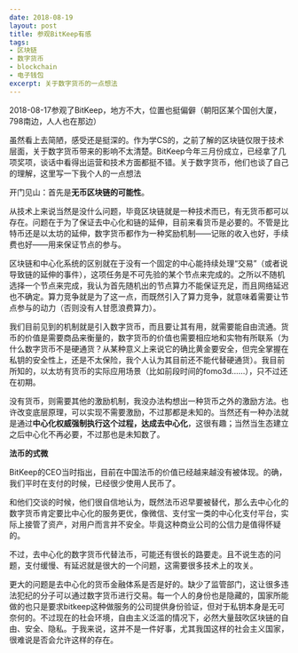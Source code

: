 ```yaml
---
date: 2018-08-19
layout: post
title: 参观BitKeep有感
tags: 
- 区块链
- 数字货币
- blockchain
- 电子钱包
excerpt: 关于数字货币的一点想法
---
```


2018-08-17参观了BitKeep，地方不大，位置也挺偏僻（朝阳区某个国创大厦，798南边，人人也在那边）

虽然看上去简陋，感受还是挺深的。作为学CS的，之前了解的区块链仅限于技术层面，关于数字货币带来的影响不太清楚。BitKeep今年三月份成立，已经拿了几项奖项，谈话中看得出运营和技术方面都挺不错。关于数字货币，他们也谈了自己的理解，这里写一下我个人的一点想法

开门见山：首先是**无币区块链的可能性**。

从技术上来说当然是没什么问题，毕竟区块链就是一种技术而已，有无货币都可以存在。问题在于为了保证去中心化和链的延伸，目前来看货币是必要的。不管是比特币还是以太坊的延伸，数字货币都作为一种奖励机制——记账的收入也好，手续费也好——用来保证节点的参与。

区块链和中心化系统的区别就在于没有一个固定的中心能持续处理“交易”（或者说导致链的延伸的事件），这项任务是不可先验的某个节点来完成的。之所以不随机选择一个节点来完成，我认为首先随机出的节点算力不能保证充足，而且网络延迟也不确定。算力竞争就是为了这一点，而既然引入了算力竞争，就意味着需要让节点参与的动力（否则没有人甘愿浪费算力）。

我们目前见到的机制就是引入数字货币，而且要让其有用，就需要能自由流通。货币的价值是需要商品来衡量的，数字货币的价值也需要相应地和实物有所联系（为什么数字货币不是硬通货？从某种意义上来说它的确比黄金要安全，但完全掌握在私钥的安全性上，还是不太保险，我个人认为其目前还不能代替硬通货）。我目前所知的，以太坊有货币的实际应用场景（比如前段时间的fomo3d……），只不过还在初期。

没有货币，则需要其他的激励机制，我没办法构想出一种货币之外的激励方法。也许改变底层原理，可以实现不需要激励，不过那都是未知的。当然还有一种办法就是通过**中心化权威强制执行这个过程，达成去中心化**，这很有趣；当然当生态建立之后中心化不再必要，不过那也是未知数了。

**法币的式微**

BitKeep的CEO当时指出，目前在中国法币的价值已经越来越没有被体现。的确，我们平时在支付的时候，已经很少使用人民币了。

和他们交谈的时候，他们很自信地认为，既然法币迟早要被替代，那么去中心化的数字货币肯定要比中心化的服务更优，像微信、支付宝一类的中心化支付平台，实际上接管了资产，对用户而言并不安全。毕竟这种商业公司的公信力是值得怀疑的。

不过，去中心化的数字货币代替法币，可能还有很长的路要走。且不说生态的问题，支付缓慢、有延迟就是很大的一个问题，这需要很多技术上的攻关。

更大的问题是去中心化的货币金融体系是否是好的。缺少了监管部门，这让很多违法犯纪的分子可以通过数字货币进行交易。每一个人的身份也是隐藏的，国家所能做的也只是要求bitkeep这种做服务的公司提供身份验证，但对于私钥本身是无可奈何的。不过现在的社会环境，自由主义泛滥的情况下，必然大量鼓吹区块链的自由、安全、隐私。于我来说，这并不是一件好事，尤其我国这样的社会主义国家，很难说是否会允许这样的存在。
